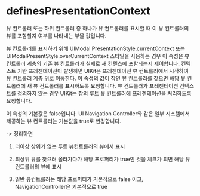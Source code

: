 # definesPresentationContext

뷰 컨트롤러 또는 하위 컨트롤러 중 하나가 뷰 컨트롤러를 표시할 때 이 뷰 컨트롤러의 뷰를 포함할지 여부를 나타내는 부울 값입니다.

뷰 컨트롤러를 표시하기 위해 UIModal PresentationStyle.currentContext 또는 UIModalPresentStyle.overCurrentContext 스타일을 사용하는 경우 이 속성은 뷰 컨트롤러 계층의 기존 뷰 컨트롤러가 실제로 새 컨텐츠에 포함되는지 제어합니다. 컨텍스트 기반 프레젠테이션이 발생하면 UIKit은 프레젠테이션 뷰 컨트롤러에서 시작하여 뷰 컨트롤러 계층 위로 이동한다. 이 속성의 값이 참인 뷰 컨트롤러를 찾으면 해당 뷰 컨트롤러에 새 뷰 컨트롤러를 표시하도록 요청합니다. 뷰 컨트롤러가 프레젠테이션 컨텍스트를 정의하지 않는 경우 UIKit는 창의 루트 뷰 컨트롤러에 프레젠테이션을 처리하도록 요청합니다.

이 속성의 기본값은 false입니다. UI Navigation Controller와 같은 일부 시스템에서 제공하는 뷰 컨트롤러는 기본값을 true로 변경합니다.

-> 정리하면 
1. 더이상 상위가 없는 루트 뷰컨트롤러의 뷰에서 표시

2. 최상위 뷰를 찾으러 올라가다가 해당 프로퍼티가 true인 것을 체크가 되면 해당 뷰컨트롤러의 뷰에 표시

3. 일반 뷰컨트롤러는 해당 프로퍼티가 기본적으로 false 이고, NavigationController은 기본적으로 true 